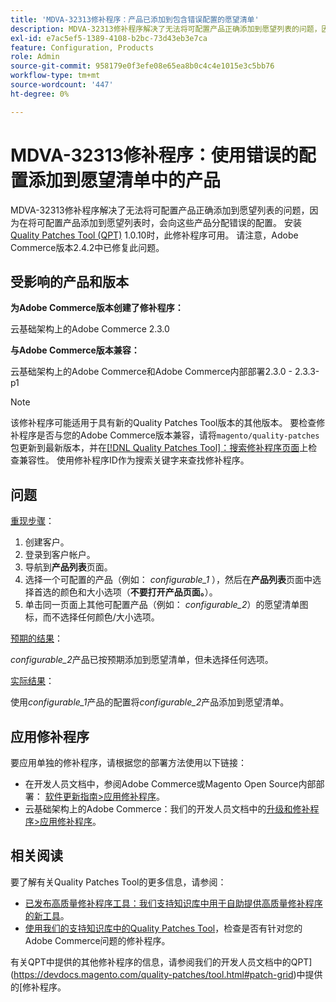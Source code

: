 ```yaml
---
title: 'MDVA-32313修补程序：产品已添加到包含错误配置的愿望清单'
description: MDVA-32313修补程序解决了无法将可配置产品正确添加到愿望列表的问题，因为在将可配置产品添加到愿望列表时，会向这些产品分配错误的配置。 安装[Quality Patches Tool (QPT)](https://devdocs.magento.com/guides/v2.4/comp-mgr/patching.html#mqp) 1.0.10后，即可使用此修补程序。 请注意，Adobe Commerce版本2.4.2中已修复此问题。
exl-id: e7ac5ef5-1389-4108-b2bc-73d43eb3e7ca
feature: Configuration, Products
role: Admin
source-git-commit: 958179e0f3efe08e65ea8b0c4c4e1015e3c5bb76
workflow-type: tm+mt
source-wordcount: '447'
ht-degree: 0%

---
```


# MDVA-32313修补程序：使用错误的配置添加到愿望清单中的产品

MDVA-32313修补程序解决了无法将可配置产品正确添加到愿望列表的问题，因为在将可配置产品添加到愿望列表时，会向这些产品分配错误的配置。 安装[Quality Patches Tool (QPT)](https://devdocs.magento.com/guides/v2.4/comp-mgr/patching.html#mqp) 1.0.10时，此修补程序可用。 请注意，Adobe Commerce版本2.4.2中已修复此问题。

## 受影响的产品和版本

**为Adobe Commerce版本创建了修补程序：**

云基础架构上的Adobe Commerce 2.3.0

**与Adobe Commerce版本兼容：**

云基础架构上的Adobe Commerce和Adobe Commerce内部部署2.3.0 - 2.3.3-p1

>[!NOTE]
>
>该修补程序可能适用于具有新的Quality Patches Tool版本的其他版本。 要检查修补程序是否与您的Adobe Commerce版本兼容，请将`magento/quality-patches`包更新到最新版本，并在[[!DNL Quality Patches Tool]：搜索修补程序页面](https://devdocs.magento.com/quality-patches/tool.html#patch-grid)上检查兼容性。 使用修补程序ID作为搜索关键字来查找修补程序。

## 问题

<u>重现步骤</u>：

1. 创建客户。
1. 登录到客户帐户。
1. 导航到&#x200B;**产品列表**&#x200B;页面。
1. 选择一个可配置的产品（例如： *configurable\_1* ），然后在&#x200B;**产品列表**&#x200B;页面中选择首选的颜色和大小选项（**不要打开产品页面。**）。
1. 单击同一页面上其他可配置产品（例如： *configurable\_2*）的愿望清单图标，而不选择任何颜色/大小选项。

<u>预期的结果</u>：

*configurable\_2*&#x200B;产品已按预期添加到愿望清单，但未选择任何选项。

<u>实际结果</u>：

使用&#x200B;*configurable\_1*&#x200B;产品的配置将&#x200B;*configurable\_2*&#x200B;产品添加到愿望清单。

## 应用修补程序

要应用单独的修补程序，请根据您的部署方法使用以下链接：

* 在开发人员文档中，参阅Adobe Commerce或Magento Open Source内部部署： [软件更新指南>应用修补程序](https://devdocs.magento.com/guides/v2.4/comp-mgr/patching/mqp.html)。
* 云基础架构上的Adobe Commerce：我们的开发人员文档中的[升级和修补程序>应用修补程序](https://devdocs.magento.com/cloud/project/project-patch.html)。

## 相关阅读

要了解有关Quality Patches Tool的更多信息，请参阅：

* [已发布高质量修补程序工具：我们支持知识库中用于自助提供高质量修补程序的新工具](/help/announcements/adobe-commerce-announcements/magento-quality-patches-released-new-tool-to-self-serve-quality-patches.md)。
* [使用我们的支持知识库中的Quality Patches Tool](/help/support-tools/patches-available-in-qpt-tool/check-patch-for-magento-issue-with-magento-quality-patches.md)，检查是否有针对您的Adobe Commerce问题的修补程序。

有关QPT中提供的其他修补程序的信息，请参阅我们的开发人员文档中的QPT](https://devdocs.magento.com/quality-patches/tool.html#patch-grid)中提供的[修补程序。
